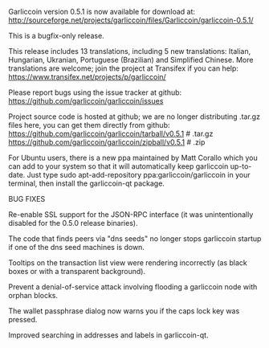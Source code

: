 Garliccoin version 0.5.1 is now available for download at:
http://sourceforge.net/projects/garliccoin/files/Garliccoin/garliccoin-0.5.1/

This is a bugfix-only release.

This release includes 13 translations, including 5 new translations:
Italian, Hungarian, Ukranian, Portuguese (Brazilian) and Simplified Chinese.
More translations are welcome; join the project at Transifex if you can help:
https://www.transifex.net/projects/p/garliccoin/

Please report bugs using the issue tracker at github:
https://github.com/garliccoin/garliccoin/issues

Project source code is hosted at github; we are no longer
distributing .tar.gz files here, you can get them
directly from github:
https://github.com/garliccoin/garliccoin/tarball/v0.5.1  # .tar.gz
https://github.com/garliccoin/garliccoin/zipball/v0.5.1  # .zip

For Ubuntu users, there is a new ppa maintained by Matt Corallo which
you can add to your system so that it will automatically keep
garliccoin up-to-date.  Just type
sudo apt-add-repository ppa:garliccoin/garliccoin
in your terminal, then install the garliccoin-qt package.


BUG FIXES

Re-enable SSL support for the JSON-RPC interface (it was unintentionally
disabled for the 0.5.0 release binaries).

The code that finds peers via "dns seeds" no longer stops garliccoin startup
if one of the dns seed machines is down.

Tooltips on the transaction list view were rendering incorrectly (as black boxes
or with a transparent background).

Prevent a denial-of-service attack involving flooding a garliccoin node with
orphan blocks.

The wallet passphrase dialog now warns you if the caps lock key was pressed.

Improved searching in addresses and labels in garliccoin-qt.
